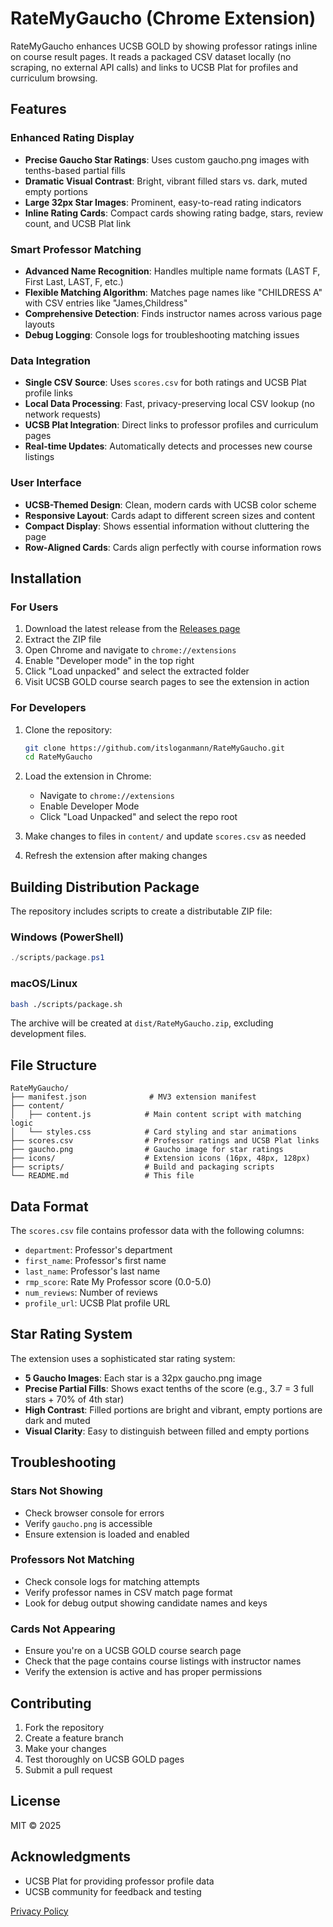 # RateMyGaucho (Chrome Extension)

RateMyGaucho enhances UCSB GOLD by showing professor ratings inline on course result pages. It reads a packaged CSV dataset locally (no scraping, no external API calls) and links to UCSB Plat for profiles and curriculum browsing.

## Features

### Enhanced Rating Display
- **Precise Gaucho Star Ratings**: Uses custom gaucho.png images with tenths-based partial fills
- **Dramatic Visual Contrast**: Bright, vibrant filled stars vs. dark, muted empty portions
- **Large 32px Star Images**: Prominent, easy-to-read rating indicators
- **Inline Rating Cards**: Compact cards showing rating badge, stars, review count, and UCSB Plat link

### Smart Professor Matching
- **Advanced Name Recognition**: Handles multiple name formats (LAST F, First Last, LAST, F, etc.)
- **Flexible Matching Algorithm**: Matches page names like "CHILDRESS A" with CSV entries like "James,Childress"
- **Comprehensive Detection**: Finds instructor names across various page layouts
- **Debug Logging**: Console logs for troubleshooting matching issues

### Data Integration
- **Single CSV Source**: Uses `scores.csv` for both ratings and UCSB Plat profile links
- **Local Data Processing**: Fast, privacy-preserving local CSV lookup (no network requests)
- **UCSB Plat Integration**: Direct links to professor profiles and curriculum pages
- **Real-time Updates**: Automatically detects and processes new course listings

### User Interface
- **UCSB-Themed Design**: Clean, modern cards with UCSB color scheme
- **Responsive Layout**: Cards adapt to different screen sizes and content
- **Compact Display**: Shows essential information without cluttering the page
- **Row-Aligned Cards**: Cards align perfectly with course information rows

## Installation

### For Users
1. Download the latest release from the [Releases page](https://github.com/itsloganmann/RateMyGaucho/releases)
2. Extract the ZIP file
3. Open Chrome and navigate to `chrome://extensions`
4. Enable "Developer mode" in the top right
5. Click "Load unpacked" and select the extracted folder
6. Visit UCSB GOLD course search pages to see the extension in action

### For Developers
1. Clone the repository:
   ```bash
   git clone https://github.com/itsloganmann/RateMyGaucho.git
   cd RateMyGaucho
   ```

2. Load the extension in Chrome:
   - Navigate to `chrome://extensions`
   - Enable Developer Mode
   - Click "Load Unpacked" and select the repo root

3. Make changes to files in `content/` and update `scores.csv` as needed

4. Refresh the extension after making changes

## Building Distribution Package

The repository includes scripts to create a distributable ZIP file:

### Windows (PowerShell)
```powershell
./scripts/package.ps1
```

### macOS/Linux
```bash
bash ./scripts/package.sh
```

The archive will be created at `dist/RateMyGaucho.zip`, excluding development files.

## File Structure

```
RateMyGaucho/
├── manifest.json              # MV3 extension manifest
├── content/
│   ├── content.js            # Main content script with matching logic
│   └── styles.css            # Card styling and star animations
├── scores.csv                # Professor ratings and UCSB Plat links
├── gaucho.png                # Gaucho image for star ratings
├── icons/                    # Extension icons (16px, 48px, 128px)
├── scripts/                  # Build and packaging scripts
└── README.md                 # This file
```

## Data Format

The `scores.csv` file contains professor data with the following columns:
- `department`: Professor's department
- `first_name`: Professor's first name
- `last_name`: Professor's last name
- `rmp_score`: Rate My Professor score (0.0-5.0)
- `num_reviews`: Number of reviews
- `profile_url`: UCSB Plat profile URL

## Star Rating System

The extension uses a sophisticated star rating system:
- **5 Gaucho Images**: Each star is a 32px gaucho.png image
- **Precise Partial Fills**: Shows exact tenths of the score (e.g., 3.7 = 3 full stars + 70% of 4th star)
- **High Contrast**: Filled portions are bright and vibrant, empty portions are dark and muted
- **Visual Clarity**: Easy to distinguish between filled and empty portions

## Troubleshooting

### Stars Not Showing
- Check browser console for errors
- Verify `gaucho.png` is accessible
- Ensure extension is loaded and enabled

### Professors Not Matching
- Check console logs for matching attempts
- Verify professor names in CSV match page format
- Look for debug output showing candidate names and keys

### Cards Not Appearing
- Ensure you're on a UCSB GOLD course search page
- Check that the page contains course listings with instructor names
- Verify the extension is active and has proper permissions

## Contributing

1. Fork the repository
2. Create a feature branch
3. Make your changes
4. Test thoroughly on UCSB GOLD pages
5. Submit a pull request

## License

MIT © 2025

## Acknowledgments

- UCSB Plat for providing professor profile data
- UCSB community for feedback and testing

[Privacy Policy](https://itsloganmann.github.io/RateMyGaucho/privacy.html)
